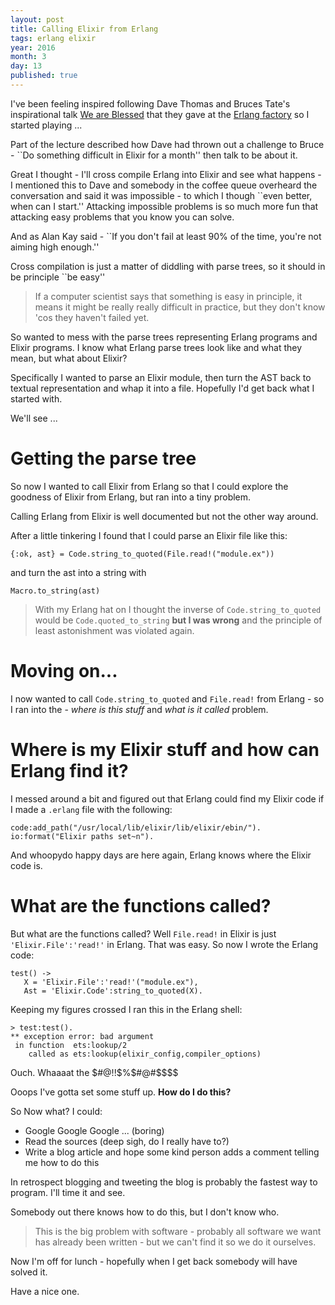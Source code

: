 ```yaml
---
layout: post
title: Calling Elixir from Erlang 
tags: erlang elixir
year: 2016
month: 3
day: 13
published: true
---
```

 
I've been feeling inspired following Dave Thomas and Bruces Tate's inspirational talk
[We are Blessed](https://www.youtube.com/watch?v=fklep3sUSWo])
that they gave at the [Erlang factory](http://www.erlang-factory.com/sfbay2016)
so I started playing ...

Part of the lecture described how Dave had thrown out a challenge to Bruce -
``Do something difficult in Elixir for a month'' then talk to be about it.

Great I thought - I'll cross compile Erlang into Elixir and see what happens -
I mentioned this to Dave and somebody in the coffee queue overheard the
conversation and said it was impossible - to which I though ``even
better, when can I start.'' Attacking impossible problems is so much
more fun that attacking easy problems that you know you can solve.

And as Alan Kay said - ``If you don't fail at least 90% of the time,
you're not aiming high enough.''

Cross compilation is just a matter of diddling with parse trees, so it should
in be principle ``be easy''

> If a computer scientist says that something is easy in principle, it
  means it might be really really difficult in practice, but they
  don't know 'cos they haven't failed yet.


So wanted to mess with the parse trees representing Erlang programs
and Elixir programs. I know what Erlang parse trees look like and what
they mean, but what about Elixir?

Specifically I wanted to parse an Elixir module, then turn the AST back to textual
representation and whap it into a file. Hopefully I'd get back what I started with.

We'll see ...

 
# Getting the parse tree

So now I wanted to call Elixir from Erlang so that I could explore the goodness of
Elixir from Erlang, but ran into a tiny problem.

Calling Erlang from Elixir is well documented but not the other way around.


After  a little tinkering I found that I could parse an Elixir file like this:

    {:ok, ast} = Code.string_to_quoted(File.read!("module.ex"))

and turn the ast into a string with

    Macro.to_string(ast)

> With my Erlang hat on I thought the inverse of
`Code.string_to_quoted` would be `Code.quoted_to_string` **but I was wrong**
and the principle of least astonishment was violated again.

# Moving on...

I now wanted to call `Code.string_to_quoted` and `File.read!` from
Erlang - so I ran into the - *where is this stuff* and *what is it
called* problem.


# Where is my Elixir stuff and how can Erlang find it?

I messed around a bit and figured out that Erlang could find my Elixir code if I made
a `.erlang` file with the following:

    code:add_path("/usr/local/lib/elixir/lib/elixir/ebin/").
    io:format("Elixir paths set~n").

And whoopydo happy days are here again, Erlang knows where the Elixir code is.

# What are the functions called?

But what are the functions called? Well `File.read!` in Elixir is just
`'Elixir.File':'read!'` in Erlang. That was easy. So now I wrote the Erlang code:

    test() ->
       X = 'Elixir.File':'read!'("module.ex"),
       Ast = 'Elixir.Code':string_to_quoted(X).

Keeping my figures crossed I ran this in the Erlang shell:

    > test:test().
    ** exception error: bad argument
     in function  ets:lookup/2
        called as ets:lookup(elixir_config,compiler_options)

Ouch. Whaaaat the $#@!!$%$#@#$$$$

Ooops I've gotta set some stuff up. **How do I do this?**

So Now what? I could:

+ Google Google Google ... (boring)
+ Read the sources (deep sigh, do I really have to?) 
+ Write a blog article and hope some kind person adds a comment telling me how to do this

In retrospect blogging and tweeting the blog is probably the fastest way to program.
I'll time it and see.

Somebody out there knows how to do this, but I don't know who.

> This is the big problem with software - probably all software we want
has already been written - but we can't find it so we do it ourselves.

Now I'm off for lunch - hopefully when I get back somebody will have solved
it.

Have a nice one.








  

